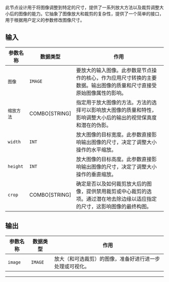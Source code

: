 此节点设计用于将图像调整到特定的尺寸，提供了一系列放大方法以及裁剪调整大小后的图像的能力。它抽象了图像放大和裁剪的复杂性，提供了一个简单的接口，用于根据用户定义的参数修改图像尺寸。

## 输入

| 参数名称 | 数据类型 | 作用 |
| --- | --- | --- |
| `图像` | `IMAGE` | 要放大的输入图像。此参数是节点操作的核心，作为应用尺寸转换的主要数据。输出图像的质量和尺寸直接受原始图像属性的影响。 |
| `缩放方法` | COMBO[STRING] | 指定用于放大图像的方法。方法的选择可以影响放大图像的质量和特性，影响调整大小后的输出的视觉保真度和潜在的伪影。 |
| `width` | `INT` | 放大图像的目标宽度。此参数直接影响输出图像的尺寸，决定了调整大小操作的水平缩放。 |
| `height` | `INT` | 放大图像的目标高度。此参数直接影响输出图像的尺寸，决定了调整大小操作的垂直缩放。 |
| `crop` | COMBO[STRING] | 确定是否以及如何裁剪放大后的图像，提供禁用裁剪或中心裁剪的选项。通过潜在地去除边缘以适应指定的尺寸，这影响图像的最终构图。 |

## 输出

| 参数名称 | 数据类型 | 作用 |
| --- | --- | --- |
| `image` | `IMAGE` | 放大（和可选裁剪）的图像，准备好进行进一步处理或可视化。 |

---
